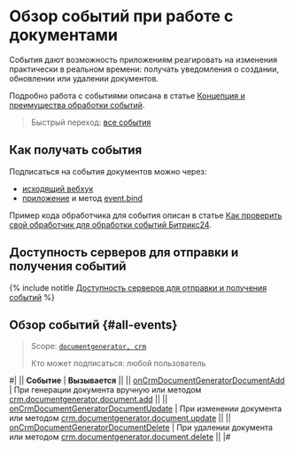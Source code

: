 # Обзор событий при работе с документами

События дают возможность приложениям реагировать на изменения практически в реальном времени: получать уведомления о создании, обновлении или удалении документов.

Подробно работа с событиями описана в статье [Концепция и преимущества обработки событий](../../../../events/index.md).

> Быстрый переход: [все события](#all-events) 

## Как получать события

Подписаться на события документов можно через:

- [исходящий вебхук](../../../../../local-integrations/local-webhooks.md)
- [приложение](../../../../../settings/app-installation/index.md) и метод [event.bind](../../../../events/event-bind.md)

Пример кода обработчика для события описан в статье [Как проверить свой обработчик для обработки событий Битрикс24](../../../../events/test-handler.md).

## Доступность серверов для отправки и получения событий

{% include notitle [Доступность серверов для отправки и получения событий](../../../../../_includes/events-index.md) %}

## Обзор событий {#all-events}

> Scope: [`documentgenerator, crm`](../../../../scopes/permissions.md)
>
> Кто может подписаться: любой пользователь

#|
|| **Событие** | **Вызывается** ||
|| [onCrmDocumentGeneratorDocumentAdd](./on-crm-document-generator-document-add.md) | При генерации документа вручную или методом [crm.documentgenerator.document.add](../crm-document-generator-document-add.md) ||
|| [onCrmDocumentGeneratorDocumentUpdate](./on-crm-document-generator-document-update.md) | При изменении документа или методом [crm.documentgenerator.document.update](../crm-document-generator-document-update.md) ||
|| [onCrmDocumentGeneratorDocumentDelete](./on-crm-document-generator-document-delete.md) | При удалении документа или методом [crm.documentgenerator.document.delete](../crm-document-generator-document-delete.md) ||
|#
